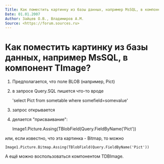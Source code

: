 ```yaml
---
Title: Как поместить картинку из базы данных, например MsSQL, в компонент TImage?
Date: 01.01.2007
Author: Зайцев О.В., Владимиров А.М.
Source: <https://forum.sources.ru>
---
```



Как поместить картинку из базы данных, например MsSQL, в компонент TImage?
==========================================================================

1) Предполагается, что поле BLOB (например, Pict)

2) в запросе Query.SQL пишется что-то вроде

    'select Pict from sometable where somefield=somevalue'

3) запрос открывается

4) делается "присваивание":

    Image1.Picture.Assing(TBlobField(Query.FieldByName('Pict'))

или, если известно, что эта картинка - Bitmap, то можно

    Image1.Picture.Bitmap.Assing(TBlobField(Query.FieldByName('Pict'))

А ещё можно воспользоваться компонентом TDBImage.

